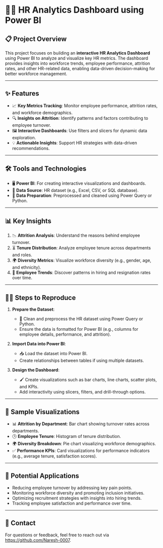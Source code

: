 # 👩‍💼 HR Analytics Dashboard using Power BI

## 📋 Project Overview
This project focuses on building an **interactive HR Analytics Dashboard** using Power BI to analyze and visualize key HR metrics. The dashboard provides insights into workforce trends, employee performance, attrition rates, and other HR-related data, enabling data-driven decision-making for better workforce management.

---

## ✨ Features
- 📈 **Key Metrics Tracking**: Monitor employee performance, attrition rates, and workforce demographics.
- 🔍 **Insights on Attrition**: Identify patterns and factors contributing to employee turnover.
- 🖼️ **Interactive Dashboards**: Use filters and slicers for dynamic data exploration.
- 💡 **Actionable Insights**: Support HR strategies with data-driven recommendations.

---

## 🛠️ Tools and Technologies
- 🖥️ **Power BI**: For creating interactive visualizations and dashboards.
- 📂 **Data Source**: HR dataset (e.g., Excel, CSV, or SQL database).
- 🧹 **Data Preparation**: Preprocessed and cleaned using Power Query or Python.

---

## 📊 Key Insights
1. 📉 **Attrition Analysis**: Understand the reasons behind employee turnover.
2. ⏳ **Tenure Distribution**: Analyze employee tenure across departments and roles.
3. 🌍 **Diversity Metrics**: Visualize workforce diversity (e.g., gender, age, and ethnicity).
4. 📆 **Employee Trends**: Discover patterns in hiring and resignation rates over time.

---

## 🧑‍💻 Steps to Reproduce
1. **Prepare the Dataset**:
   - 🧹 Clean and preprocess the HR dataset using Power Query or Python.
   - Ensure the data is formatted for Power BI (e.g., columns for employee details, performance, and attrition).

2. **Import Data into Power BI**:
   - 📥 Load the dataset into Power BI.
   - Create relationships between tables if using multiple datasets.

3. **Design the Dashboard**:
   - 🖌️ Create visualizations such as bar charts, line charts, scatter plots, and KPIs.
   - Add interactivity using slicers, filters, and drill-through options.

---

## 📌 Sample Visualizations
- 📊 **Attrition by Department**: Bar chart showing turnover rates across departments.
- 🕒 **Employee Tenure**: Histogram of tenure distribution.
- 🌍 **Diversity Breakdown**: Pie chart visualizing workforce demographics.
- ✅ **Performance KPIs**: Card visualizations for performance indicators (e.g., average tenure, satisfaction scores).

---

## 🌟 Potential Applications
- Reducing employee turnover by addressing key pain points.
- Monitoring workforce diversity and promoting inclusion initiatives.
- Optimizing recruitment strategies with insights into hiring trends.
- Tracking employee satisfaction and performance over time.

---

## 📧 Contact
For questions or feedback, feel free to reach out via https://github.com/Naresh-0007.
